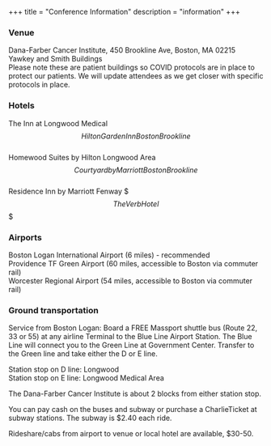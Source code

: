 +++
title = "Conference Information"
description = "information"
+++

### Venue

Dana-Farber Cancer Institute, 450 Brookline Ave, Boston, MA 02215  
Yawkey and Smith Buildings  
Please note these are patient buildings so COVID protocols are in place to protect our patients. We will update attendees as we get closer with specific protocols in place.  

### Hotels

The Inn at Longwood Medical $$  
Hilton Garden Inn Boston Brookline $$  
Homewood Suites by Hilton Longwood Area $$  
Courtyard by Marriott Boston Brookline $$  
Residence Inn by Marriott Fenway $$$  
The Verb Hotel $$$  

### Airports

Boston Logan International Airport (6 miles) - recommended  
Providence TF Green Airport (60 miles, accessible to Boston via commuter rail)  
Worcester Regional Airport (54 miles, accessible to Boston via commuter rail)  

### Ground transportation

Service from Boston Logan: Board a FREE Massport shuttle bus (Route 22, 33 or 55) at any airline Terminal to the Blue Line Airport Station. The Blue Line will connect you to the Green Line at Government Center. Transfer to the Green line and take either the D or E line. 

Station stop on D line: Longwood  
Station stop on E line: Longwood Medical Area  

The Dana-Farber Cancer Institute is about 2 blocks from either station stop. 

You can pay cash on the buses and subway or purchase a CharlieTicket at subway stations. The subway is $2.40 each ride. 

Rideshare/cabs from airport to venue or local hotel are available, $30-50.


<!-- https://docs.google.com/document/d/1NqZI1mIwtC8-dI1jtKuLsu7NLjWyhIjTcyTpCp2GpVM/edit -->

